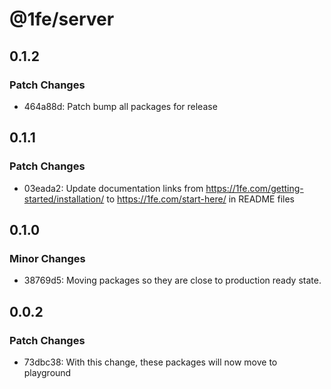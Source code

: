 # @1fe/server

## 0.1.2

### Patch Changes

- 464a88d: Patch bump all packages for release

## 0.1.1

### Patch Changes

- 03eada2: Update documentation links from https://1fe.com/getting-started/installation/ to https://1fe.com/start-here/ in README files

## 0.1.0

### Minor Changes

- 38769d5: Moving packages so they are close to production ready state.

## 0.0.2

### Patch Changes

- 73dbc38: With this change, these packages will now move to playground
